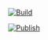 [![Build](https://github.com/Suhaibinator/SuhaibServer/actions/workflows/build.yaml/badge.svg)](https://github.com/Suhaibinator/SuhaibServer/actions/workflows/build.yaml)

[![Publish](https://github.com/Suhaibinator/SuhaibServer/actions/workflows/publish.yaml/badge.svg)](https://github.com/Suhaibinator/SuhaibServer/actions/workflows/publish.yaml)